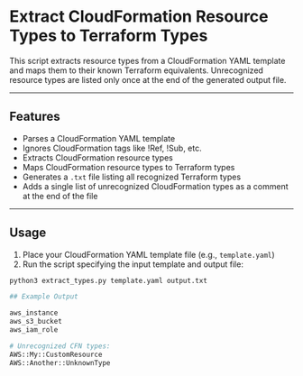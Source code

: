 # Extract CloudFormation Resource Types to Terraform Types

This script extracts resource types from a CloudFormation YAML template and maps them to their known Terraform equivalents. Unrecognized resource types are listed only once at the end of the generated output file.

---

## Features

- Parses a CloudFormation YAML template
- Ignores CloudFormation tags like !Ref, !Sub, etc.
- Extracts CloudFormation resource types
- Maps CloudFormation resource types to Terraform types
- Generates a `.txt` file listing all recognized Terraform types
- Adds a single list of unrecognized CloudFormation types as a comment at the end of the file

---

## Usage

1. Place your CloudFormation YAML template file (e.g., `template.yaml`)
2. Run the script specifying the input template and output file:

```bash
python3 extract_types.py template.yaml output.txt

## Example Output

aws_instance
aws_s3_bucket
aws_iam_role

# Unrecognized CFN types:
AWS::My::CustomResource
AWS::Another::UnknownType